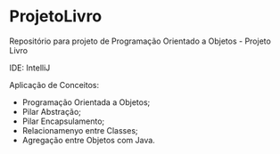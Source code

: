# ProjetoLivro
Repositório para projeto de Programação Orientado a Objetos - Projeto Livro

IDE: IntelliJ

Aplicação de Conceitos:
- Programação Orientada a Objetos;
- Pilar Abstração;
- Pilar Encapsulamento;
- Relacionamenyo entre Classes;
- Agregação entre Objetos com Java.
